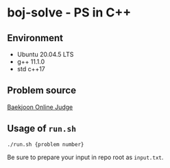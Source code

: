 
# boj-solve - PS in C++

## Environment

- Ubuntu 20.04.5 LTS
- g++ 11.1.0
- std c++17

## Problem source

[Baekjoon Online Judge](https://www.acmicpc.net)

## Usage of `run.sh`

`./run.sh {problem number}`

Be sure to prepare your input in repo root as `input.txt`.
